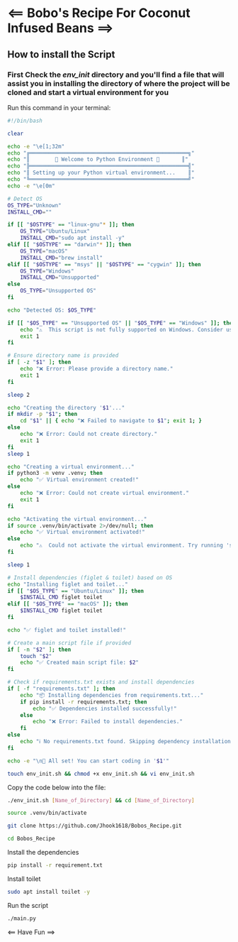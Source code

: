 # <== Bobo's Recipe For Coconut Infused Beans ==>

## How to install the Script

### First Check the *env_init* directory and you'll find a file that will assist you in installing the directory of where the project will be cloned and start a virtual environment for you

Run this command in your terminal:
```bash
#!/bin/bash

clear

echo -e "\e[1;32m"
echo "╔══════════════════════════════════════════════════╗"
echo "║        🚀 Welcome to Python Environment 🚀       ║"
echo "╠══════════════════════════════════════════════════╣"
echo "║ Setting up your Python virtual environment...    ║"
echo "╚══════════════════════════════════════════════════╝"
echo -e "\e[0m"

# Detect OS
OS_TYPE="Unknown"
INSTALL_CMD=""

if [[ "$OSTYPE" == "linux-gnu"* ]]; then
    OS_TYPE="Ubuntu/Linux"
    INSTALL_CMD="sudo apt install -y"
elif [[ "$OSTYPE" == "darwin"* ]]; then
    OS_TYPE="macOS"
    INSTALL_CMD="brew install"
elif [[ "$OSTYPE" == "msys" || "$OSTYPE" == "cygwin" ]]; then
    OS_TYPE="Windows"
    INSTALL_CMD="Unsupported"
else
    OS_TYPE="Unsupported OS"
fi

echo "Detected OS: $OS_TYPE"

if [[ "$OS_TYPE" == "Unsupported OS" || "$OS_TYPE" == "Windows" ]]; then
    echo "⚠️  This script is not fully supported on Windows. Consider using WSL or manually setting up a virtual environment."
    exit 1
fi

# Ensure directory name is provided
if [ -z "$1" ]; then
    echo "❌ Error: Please provide a directory name."
    exit 1
fi

sleep 2

echo "Creating the directory '$1'..."
if mkdir -p "$1"; then
    cd "$1" || { echo "❌ Failed to navigate to $1"; exit 1; }
else
    echo "❌ Error: Could not create directory."
    exit 1
fi
sleep 1

echo "Creating a virtual environment..."
if python3 -m venv .venv; then
    echo "✅ Virtual environment created!"
else
    echo "❌ Error: Could not create virtual environment."
    exit 1
fi

echo "Activating the virtual environment..."
if source .venv/bin/activate 2>/dev/null; then
    echo "✅ Virtual environment activated!"
else
    echo "⚠️  Could not activate the virtual environment. Try running 'source .venv/bin/activate' manually."
fi

sleep 1

# Install dependencies (figlet & toilet) based on OS
echo "Installing figlet and toilet..."
if [[ "$OS_TYPE" == "Ubuntu/Linux" ]]; then
    $INSTALL_CMD figlet toilet
elif [[ "$OS_TYPE" == "macOS" ]]; then
    $INSTALL_CMD figlet toilet
fi

echo "✅ figlet and toilet installed!"

# Create a main script file if provided
if [ -n "$2" ]; then
    touch "$2"
    echo "✅ Created main script file: $2"
fi

# Check if requirements.txt exists and install dependencies
if [ -f "requirements.txt" ]; then
    echo "📦 Installing dependencies from requirements.txt..."
    if pip install -r requirements.txt; then
        echo "✅ Dependencies installed successfully!"
    else
        echo "❌ Error: Failed to install dependencies."
    fi
else
    echo "ℹ️ No requirements.txt found. Skipping dependency installation."
fi

echo -e "\n🎉 All set! You can start coding in '$1'"
```

```bash
touch env_init.sh && chmod +x env_init.sh && vi env_init.sh
```

Copy the code below into the file:

```bash
./env_init.sh [Name_of_Directory] && cd [Name_of_Directory]
```

```bash
source .venv/bin/activate
```

```bash
git clone https://github.com/Jhook1618/Bobos_Recipe.git
```

```bash
cd Bobos_Recipe
```
Install the dependencies

```bash
pip install -r requirement.txt
```
Install toilet

```bash
sudo apt install toilet -y
```

Run the script

```bash
./main.py
```

 <== Have Fun ==>
